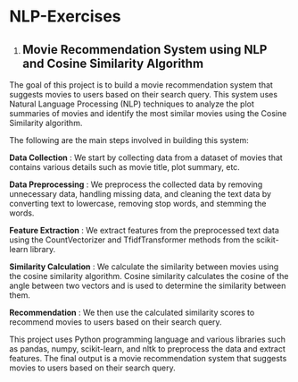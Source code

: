 # NLP-Exercises

1. ## Movie Recommendation System using NLP and Cosine Similarity Algorithm

The goal of this project is to build a movie recommendation system that suggests movies to users based on their search query. This system uses Natural Language Processing (NLP) techniques to analyze the plot summaries of movies and identify the most similar movies using the Cosine Similarity algorithm.

The following are the main steps involved in building this system:

**Data Collection** : We start by collecting data from a dataset of movies that contains various details such as movie title, plot summary, etc.

**Data Preprocessing** : We preprocess the collected data by removing unnecessary data, handling missing data, and cleaning the text data by converting text to lowercase, removing stop words, and stemming the words.

**Feature Extraction** : We extract features from the preprocessed text data using the CountVectorizer and TfidfTransformer methods from the scikit-learn library.

**Similarity Calculation** : We calculate the similarity between movies using the cosine similarity algorithm. Cosine similarity calculates the cosine of the angle between two vectors and is used to determine the similarity between them.

 **Recommendation** : We then use the calculated similarity scores to recommend movies to users based on their search query.

This project uses Python programming language and various libraries such as pandas, numpy, scikit-learn, and nltk to preprocess the data and extract features. The final output is a movie recommendation system that suggests movies to users based on their search query.
